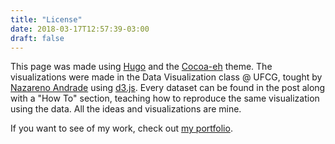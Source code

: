 ```yaml
---
title: "License"
date: 2018-03-17T12:57:39-03:00
draft: false
---
```


This page was made using [Hugo](https://gohugo.io/) and the [Cocoa-eh](https://github.com/mtn/cocoa-eh-hugo-theme) theme. The visualizations were made in the Data Visualization class @ UFCG, tought by [Nazareno Andrade](https://github.com/nazareno/) using [d3.js](https://d3js.org/). Every dataset can be found in the post along with a "How To" section, teaching how to reproduce the same visualization using the data. All the ideas and visualizations are mine. 

If you want to see of my work, check out [my portfolio](https://juliobguedes.github.io/).